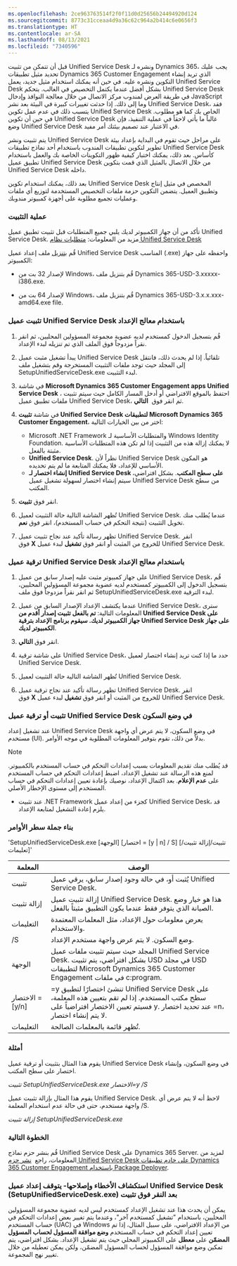 ```yaml
---
ms.openlocfilehash: 2ce963763514f2f0f11d0d25656b24494920d124
ms.sourcegitcommit: 8773c31cceaa4d9a36c62c964a2b414c6e0656f3
ms.translationtype: HT
ms.contentlocale: ar-SA
ms.lasthandoff: 08/13/2021
ms.locfileid: "7340596"
---
```

قبل أن تتمكن من تثبيت Unified Service Desk ونشره لـ Dynamics 365، يجب عليك تحديد مثيل تطبيقات Dynamics 365 Customer Engagement الذي تريد إنشاء التكوين ونشره عليه. في حين أنه يمكنك استخدام مثيل جديد، يعمل Unified Service Desk بشكل أفضل عندما يكتمل التخصيص في الغالب. يتحكم Unified Service Desk في طريقة العرض لمندوب مركز الاتصال من خلال معالجة النوافذ وإدخال JavaScript وما إلى ذلك. إذا حدثت تغييرات كبيرة في البيئة بعد نشر Unified Service Desk، فقد يتسبب ذلك في عدم عمل تكوين Unified Service Desk الخاص بك كما هو مطلوب. في حين أن تكوين Unified Service Desk غالباً ما يأتي لاحقاً في عملية التنفيذ، فإن وضع Unified Service Desk في الاعتبار عند تصميم بيئتك أمر مفيد.

يتم تثبيت ونشر Unified Service Desk على مراحل حيث تقوم في البداية بإعداد بيئة تطوير لتكوين تطبيقات المندوب باستخدام أحد نماذج تطبيقات Unified Service Desk كأساس. بعد ذلك، يمكنك اختبار كيفية ظهور التكوينات الخاصة بك والعمل باستخدام تطبيق عميل Unified Service Desk من خلال الاتصال بالمثيل الذي قمت بتكوين Unified Service Desk داخله.

بعد ذلك، يمكنك استخدام تكوين Unified Service Desk المخصص في مثيل إنتاج وتطبيق العميل. يتضمن التكوين حزمة ملفات التخصيص المستخدمة لتوزيع أي ملفات وعمليات تجميع مطلوبة على أجهزة كمبيوتر مندوبك.

### <a name="installation-process"></a>عملية التثبيت

تأكد من أن جهاز الكمبيوتر لديك يلبي جميع المتطلبات قبل تثبيت تطبيق عميل Unified Service Desk. مزيد من المعلومات: [متطلبات نظام Unified Service Desk](/dynamics365/customer-engagement/unified-service-desk/admin/unified-service-desk-system-requirements?view=dynamics-usd-4)

قُم [بتنزيل](/dynamics365/customer-engagement/unified-service-desk/download-unified-service-desk?view=dynamics-usd-4) ملف إعداد عميل Unified Service Desk المناسب (.exe) واحفظه على جهاز الكمبيوتر:

- لإصدار 32 بت من Windows، قُم بتنزيل ملف Dynamics 365-USD-3.xxxxx-i386.exe.

- لإصدار 64 بت من Windows، قُم بتنزيل ملف Dynamics 365-USD-3.x.x.xxx-amd64.exe file.

### <a name="install-the-unified-service-desk-client-using-the-setup-wizard"></a>تثبيت عميل Unified Service Desk باستخدام معالج الإعداد

1. قُم بتسجيل الدخول كمستخدم لديه عضوية مجموعة المسؤولين المحليين، ثم انقر نقراً مزدوجاً فوق الملف الذي تم تنزيله لبدء الإعداد.

2. يبدأ تشغيل مثبت عميل Unified Service Desk تلقائياً. إذا لم يحدث ذلك، فانتقل إلى المجلد حيث توجد ملفات التثبيت المستخرجة وقم بتشغيل ملف SetupUnifiedServiceDesk.exe لبدء التثبيت.

3. في شاشة **Microsoft Dynamics 365 Customer Engagement apps Unified Service Desk** ، احتفظ بالموقع الافتراضي أو أدخل المسار الكامل حيث سيتم تثبيت ملفات تطبيق عميل Unified Service Desk، ثم انقر فوق  **التالي**.

4. في شاشة **تثبيت Unified Service Desk لتطبيقات Microsoft Dynamics 365 Customer Engagement**، اختر من بين الخيارات التالية:

    - Microsoft .NET Framework والمتطلبات الأساسية لـ Windows Identity Foundation. لا يمكنك إزالة هذه من التثبيت إذا لم تكن هذه المتطلبات الأساسية مثبتة بالفعل.
    - **Unified Service Desk**. نظراً لأن Unified Service Desk هو المكون الأساسي للإعداد، فلا يمكنك المتابعة ما لم يتم تحديده.
    - **إنشاء اختصار لـ Unified Service Desk على سطح المكتب**. بشكل افتراضي، سيتم إنشاء اختصار لسهولة تشغيل عميل Unified Service Desk من سطح المكتب.

1. انقر فوق **تثبيت**.

2. تُظهر الشاشة التالية حالة التثبيت لعميل Unified Service Desk. عندما يُطلب منك تخويل التثبيت (نتيجة التحكم في حساب المستخدم)، انقر فوق **نعم**.

3. تظهر رسالة تأكيد عند نجاح تثبيت عميل Unified Service Desk. انقر فوق **X** للخروج من المثبت أو انقر فوق **تشغيل** لبدء عميل Unified Service Desk.

### <a name="upgrade-the-unified-service-desk-client-using-the-setup-wizard"></a>ترقية عميل Unified Service Desk باستخدام معالج الإعداد

1. على جهاز كمبيوتر مثبت عليه إصدار سابق من عميل Unified Service Desk، قُم بتسجيل الدخول إلى الكمبيوتر كمستخدم لديه عضوية مجموعة المسؤولين المحليين، ثم انقر نقراً مزدوجاً فوق ملف SetupUnifiedServiceDesk.exe لبدء الترقية.

2. عندما يكتشف الإعداد الإصدار السابق من عميل Unified Service Desk، سترى المعلومات التالية: **تم بالفعل تثبيت إصدار أقدم من Unified Service Desk على جهاز الكمبيوتر لديك. سيقوم برنامج الإعداد بترقية Unified Service Desk على جهاز الكمبيوتر لديك**.

3. انقر فوق **التالي**.

4. على شاشة ترقية Unified Service Desk، حدد ما إذا كنت تريد إنشاء اختصار لعميل Unified Service Desk.

5. تُظهر الشاشة التالية حالة التثبيت لعميل Unified Service Desk.

6. تظهر رسالة تأكيد عند نجاح ترقية عميل Unified Service Desk. انقر فوق **X** للخروج من المثبت أو انقر فوق **تشغيل** لبدء عميل Unified Service Desk.

### <a name="install-or-upgrade-the-unified-service-desk-client-in-silent-mode"></a>تثبيت أو ترقية عميل Unified Service Desk في وضع السكون

عند تشغيل إعداد Unified Service Desk في وضع السكون، لا يتم عرض أي واجهة مستخدم (UI). بدلاً من ذلك، تقوم بتوفير المعلومات المطلوبة في موجه الأوامر.

> [!Note]
> قد يُطلب منك تقديم المعلومات بسبب إعدادات التحكم في حساب المستخدم بالكمبيوتر. لمنع هذه الرسالة عند تشغيل الإعداد، اضبط إعدادات التحكم في حساب المستخدم على **عدم الإعلام**. بعد اكتمال الإعداد، نوصيك بإعادة تعيين إعدادات التحكم في حساب المستخدم إلى مستوى الإخطار الأصلي.

- عند تثبيت .NET Framework كجزء من إعداد عميل Unified Service Desk، قد يلزم إعادة التشغيل لمتابعة الإعداد.

### <a name="command-line-syntax"></a>بناء جملة سطر الأوامر

'SetupUnifiedServiceDesk.exe [الوجهة] [اختصار = [y | n] / S] [تثبيت/إزالة تثبيت/تعليمات]'

|  **المعلمة**            | **الوصف**                                           |
|  -------------------------|---------------------------------------------------------------------------------------------------------------------------------------------------------------------|
|  تثبيت                  | يُثبت أو، في حالة وجود إصدار سابق، يرقي عميل Unified Service Desk.|
|  إزالة تثبيت                | إزالة تثبيت عميل Unified Service Desk. هذا هو خيار وضع الصيانة الذي يتوفر فقط عندما يكون التطبيق مثبتاً بالفعل.|
|  التعليمات                     | يعرض معلومات حول الإعداد، مثل المعلمات المعتمدة والاستخدام.|
|  /S                       | وضع السكون. لا يتم عرض واجهة مستخدم الإعداد.|
|  الوجهة              | المجلد حيث سيتم تثبيت ملفات عميل Unified Service Desk. بشكل افتراضي، يتم تثبيت USD في مجلد USD لتطبيقات Microsoft Dynamics 365 Customer Engagement في ملفات c:program.|
|  الاختصار = [y/n]         | =y تنشئ اختصارًا لتطبيق Unified Service Desk على سطح مكتب المستخدم. إذا لم تقم بتعيين هذه المعلمة، فسيتم تعيين الاختصار افتراضياً على y. عند تحديد اختصار =n، لا يتم إنشاء اختصار.|
|  التعليمات                     | تُظهر قائمة بالمعلمات الصالحة. |

### <a name="examples"></a>أمثلة

يقوم هذا المثال بتثبيت أو ترقية عميل Unified Service Desk في وضع السكون، وإنشاء اختصار على سطح المكتب.

*تثبيت SetupUnifiedServiceDesk.exe الاختصار=y /S*

يقوم هذا المثال بإزالة تثبيت عميل Unified Service Desk. لاحظ أنه لا يتم عرض أي واجهة مستخدم، حتى في حالة عدم استخدام المعلمة /S.

*إزالة تثبيت SetupUnifiedServiceDesk.exe*

### <a name="next-step"></a>الخطوة التالية

قُم بنشر حزم نماذج Unified Service Desk على Dynamics 365 Server. لمزيد من المعلومات، راجع  [نشر حزم Unified Service Desk على خادم تطبيقات Dynamics 365 Customer Engagement باستخدام Package Deployer](/dynamics365/customer-engagement/unified-service-desk/admin/deploy-sample-unified-service-desk-applications-using-package-deployer?view=dynamics-usd-4).

### <a name="troubleshooting--unified-service-desk-client-setup-setupunifiedservicedeskexe-hangs-after-you-click-install"></a>استكشاف الأخطاء وإصلاحها- يتوقف إعداد عميل Unified Service Desk ‏(SetupUnifiedServiceDesk.exe) بعد النقر فوق تثبيت

يمكن أن يحدث هذا عند تشغيل الإعداد كمستخدم ليس لديه عضوية مجموعة المسؤولين المحليين، باستخدام "تشغيل كمستخدم آخر"، وعندما يتم تغيير بعض إعدادات التحكم في حساب المستخدم (UAC) في Windows من الإعداد الافتراضي، على سبيل المثال، إذا تم تعيين إعداد التحكم في حساب المستخدم **وضع موافقة المسؤول لحساب المسؤول المضمّن** على **معطل** على الكمبيوتر المحلي حيث يتم تشغيل الإعداد. بشكل افتراضي، يتم تمكين وضع موافقة المسؤول لحساب المسؤول المضمّن، ولكن يمكن تعطيله من خلال تغيير نهج المجموعة.
